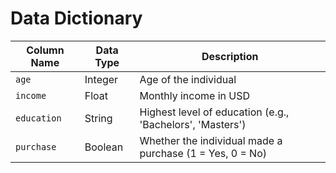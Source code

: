 # Data Dictionary

| Column Name   | Data Type   | Description                             |
|---------------|-------------|-----------------------------------------|
| `age`         | Integer     | Age of the individual                   |
| `income`      | Float       | Monthly income in USD                   |
| `education`   | String      | Highest level of education (e.g., 'Bachelors', 'Masters') |
| `purchase`    | Boolean     | Whether the individual made a purchase (1 = Yes, 0 = No) |
